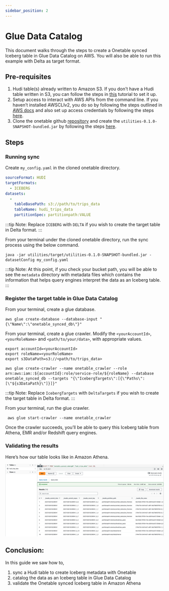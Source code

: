 ```yaml
---
sidebar_position: 2
---
```


# Glue Data Catalog
This document walks through the steps to create a Onetable synced Iceberg table in Glue Data Catalog on AWS.
You will also be able to run this example with Delta as target format.

## Pre-requisites
1. Hudi table(s) already written to Amazon S3.
   If you don't have a Hudi table written in S3, you can follow the steps in [this](https://link-to-how-to.md) tutorial to set it up.
2. Setup access to interact with AWS APIs from the command line.
   If you haven’t installed AWSCLIv2, you do so by following the steps outlined in
   [AWS docs](https://docs.aws.amazon.com/cli/latest/userguide/getting-started-install.html) and
   also set up access credentials by following the steps
   [here](https://docs.aws.amazon.com/cli/latest/userguide/getting-started-quickstart.html).
3. Clone the onetable github [repository](https://github.com/onetable-io/onetable) and create the `utilities-0.1.0-SNAPSHOT-bundled.jar`
   by following the steps [here](https://github.com/onetable-io/onetable#building-the-project-and-running-tests).

## Steps

### Running sync
Create `my_config.yaml` in the cloned onetable directory.

 ```yaml md title="yaml"
 sourceFormat: HUDI
 targetFormats:
   - ICEBERG
 datasets:
   -
     tableBasePath: s3://path/to/trips_data
     tableName: hudi_trips_data
     partitionSpec: partitionpath:VALUE
 ```
:::tip Note:
Replace `ICEBERG` with `DELTA` if you wish to create the target table in Delta format.
:::

From your terminal under the cloned onetable directory, run the sync process using the below command.

 ```shell md title="shell"
 java -jar utilities/target/utilities-0.1.0-SNAPSHOT-bundled.jar -datasetConfig my_config.yaml
 ```

:::tip Note:
At this point, if you check your bucket path, you will be able to see the `metadata` directory
with metadata files which contains the information that helps query engines interpret the data as an Iceberg table.
:::

### Register the target table in Glue Data Catalog
From your terminal, create a glue database.
   
 ```shell md title="shell"
 aws glue create-database --database-input "{\"Name\":\"onetable_synced_db\"}"
 ```

From your terminal, create a glue crawler. Modify the `<yourAccountId>`, `<yourRoleName>` 
and `<path/to/your/data>`, with appropriate values.

```shell md title="shell"
export accountId=<yourAccountId>
export roleName=<yourRoleName>
export s3DataPath=s3://<path/to/trips_data>
```
```shell md title="shell"
aws glue create-crawler --name onetable_crawler --role arn:aws:iam::${accountId}:role/service-role/${roleName} --database onetable_synced_db --targets "{\"IcebergTargets\":[{\"Paths\":[\"${s3DataPath}\"]}]}"
```
:::tip Note:
Replace `IcebergTargets` with `DeltaTargets` if you wish to create the target table in Delta format.
:::

From your terminal, run the glue crawler.

```shell md title="shell"
 aws glue start-crawler --name onetable_crawler
```
Once the crawler succeeds, you’ll be able to query this Iceberg table from Athena,
EMR and/or Redshift query engines.

### Validating the results
Here’s how our table looks like in Amazon Athena.

![Iceberg Table in Amazon Athena](./static/athena-iceberg.png)

## Conclusion:
In this guide we saw how to, 
1. sync a Hudi table to create Iceberg metadata with Onetable
2. catalog the data as an Iceberg table in Glue Data Catalog
3. validate the Onetable synced Iceberg table in Amazon Athena
